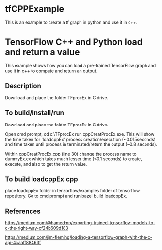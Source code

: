 # tfCPPExample
This is an example to create a tf graph in python and use it in c++.

# TensorFlow C++ and Python load and return a value

This example shows how you can load a pre-trained TensorFlow graph and use it
in c++ to compute and return an output.
## Description

Download and place the folder TFprocEx in C drive.

## To build/install/run

Download and place the folder TFprocEx in C drive.

Open cmd prompt,  cd c:\TFprocEx
run cppCreatProcEx.exe. This will show the time taken for 'loadcppEx' process creation/execution (~0.015seconds) and time taken until process in terminated/return the output (~0.8 seconds).

Within cppCreatProcEx.cpp (line 30) change the process name to dummyEx.ex which takes much lesser time (<0.1 seconds) to create, execute, and also to get the return value. 

## To build loadcppEx.cpp
place loadcppEx folder in tensorflow/examples folder of tensorflow repository. Go to cmd prompt and run bazel build loadcppEx.

## References
https://medium.com/@hamedmp/exporting-trained-tensorflow-models-to-c-the-right-way-cf24b609d183

https://medium.com/jim-fleming/loading-a-tensorflow-graph-with-the-c-api-4caaff88463f

